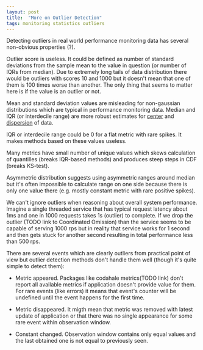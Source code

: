 ```yaml
---
layout: post
title:  "More on Outlier Detection"
tags: monitoring statistics outliers
---
```


Detecting outliers in real world performance monitoring data has several non-obvious properties (?).

Outlier score is useless. It could be defined as number of standard deviations from the sample mean to the value in question (or number of IQRs from median).  Due to extremely long tails of data distribution there would be outliers with scores 10 and 1000 but it doesn't mean that one of them is 100 times worse than another. The only thing that seems to matter here is if the value is an outlier or not.

Mean and standard deviation values are misleading for non-gaussian distributions which are typical in performance monitoring data. Median and IQR (or interdecile range) are more robust estimates for [center](http://en.wikipedia.org/wiki/Central_tendency) and [dispersion](http://en.wikipedia.org/wiki/Statistical_dispersion) of data.

IQR or interdecile range could be 0 for a flat metric with rare spikes. It makes methods based on these values useless.

Many metrics have small number of unique values which skews calculation of quantilles (breaks IQR-based methods) and produces steep steps in CDF (breaks KS-test).

Asymmetric distribution suggests using asymmetric ranges around median but it's often impossible to calculate range on one side because there is only one value there (e.g. mostly constant metric with rare positive spikes).

We can't ignore outliers when reasoning about overall system performance. Imagine a single threaded service that has typical request latency about 1ms and one in 1000 requests takes 1s (outlier) to complete. If we drop the outlier (TODO link to Coordinated Omission) than the service seems to be capable of serving 1000 rps but in reality that service works for 1 second and then gets stuck for another second resulting in total performance less than 500 rps.

There are several events which are clearly outliers from practical point of view but outlier detection methods don't handle them well (though it's quite simple to detect them):

* Metric appeared. Packages like codahale metrics(TODO link) don't report all available metrics if application doesn't provide value for them. For rare events (like errors) it means that event's counter will be undefined until the event happens for the first time.

* Metric disappeared. It migth mean that metric was removed with latest update of application or that there was no single appearance for some rare event within observation window.

* Constant changed. Observation window contains only equal values and the last obtained one is not equal to previously seen.
